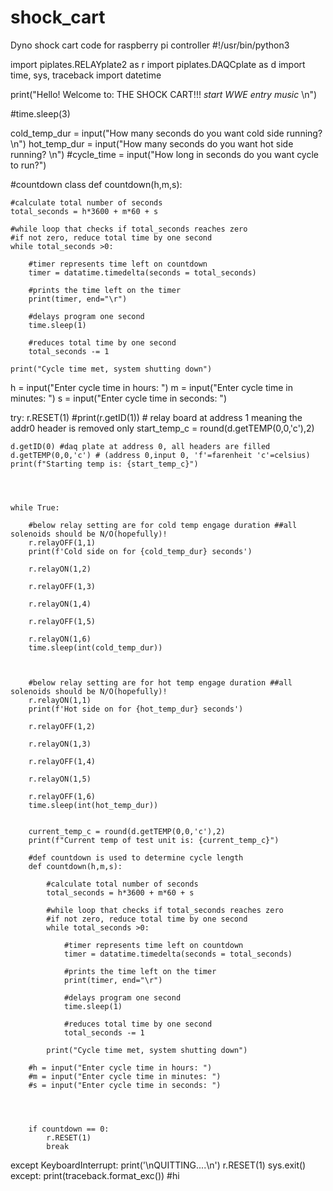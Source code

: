 # shock_cart
Dyno shock cart code for raspberry pi controller
#!/usr/bin/python3

import piplates.RELAYplate2 as r
import piplates.DAQCplate as d 
import time, sys, traceback
import datetime

print("Hello! Welcome to: THE SHOCK CART!!! *start WWE entry music* \n")

#time.sleep(3)

cold_temp_dur = input("How many seconds do you want cold side running? \n")
hot_temp_dur = input("How many seconds do you want hot side running? \n")
#cycle_time = input("How long in seconds do you want cycle to run?")



#countdown class
def countdown(h,m,s):
    
    #calculate total number of seconds
    total_seconds = h*3600 + m*60 + s
    
    #while loop that checks if total_seconds reaches zero
    #if not zero, reduce total time by one second
    while total_seconds >0:
        
        #timer represents time left on countdown
        timer = datatime.timedelta(seconds = total_seconds)
        
        #prints the time left on the timer
        print(timer, end="\r")
        
        #delays program one second
        time.sleep(1)
        
        #reduces total time by one second
        total_seconds -= 1
        
    print("Cycle time met, system shutting down")

h = input("Enter cycle time in hours: ")
m = input("Enter cycle time in minutes: ")
s = input("Enter cycle time in seconds: ")





try:
    r.RESET(1)
    #print(r.getID(1)) # relay board at address 1 meaning the addr0 header is removed only
    start_temp_c = round(d.getTEMP(0,0,'c'),2)
    
    d.getID(0) #daq plate at address 0, all headers are filled
    d.getTEMP(0,0,'c') # (address 0,input 0, 'f'=farenheit 'c'=celsius)
    print(f"Starting temp is: {start_temp_c}")
    
             
   

    while True:
        
        #below relay setting are for cold temp engage duration ##all solenoids should be N/O(hopefully)! 
        r.relayOFF(1,1)
        print(f'Cold side on for {cold_temp_dur} seconds')
        
        r.relayON(1,2)
       
        r.relayOFF(1,3)
        
        r.relayON(1,4)
        
        r.relayOFF(1,5)
        
        r.relayON(1,6)
        time.sleep(int(cold_temp_dur))

        
        
        #below relay setting are for hot temp engage duration ##all solenoids should be N/O(hopefully)! 
        r.relayON(1,1)
        print(f'Hot side on for {hot_temp_dur} seconds')
        
        r.relayOFF(1,2)
       
        r.relayON(1,3)
        
        r.relayOFF(1,4)
    
        r.relayON(1,5)
        
        r.relayOFF(1,6)
        time.sleep(int(hot_temp_dur))
        
        
        current_temp_c = round(d.getTEMP(0,0,'c'),2)
        print(f"Current temp of test unit is: {current_temp_c}")
        
        #def countdown is used to determine cycle length
        def countdown(h,m,s):
            
            #calculate total number of seconds
            total_seconds = h*3600 + m*60 + s
            
            #while loop that checks if total_seconds reaches zero
            #if not zero, reduce total time by one second
            while total_seconds >0:
                
                #timer represents time left on countdown
                timer = datatime.timedelta(seconds = total_seconds)
                
                #prints the time left on the timer
                print(timer, end="\r")
                
                #delays program one second
                time.sleep(1)
                
                #reduces total time by one second
                total_seconds -= 1
                
            print("Cycle time met, system shutting down")

        #h = input("Enter cycle time in hours: ")
        #m = input("Enter cycle time in minutes: ")
        #s = input("Enter cycle time in seconds: ")

        
        
        
        if countdown == 0:
            r.RESET(1)
            break
        
        
except KeyboardInterrupt:
    print('\nQUITTING....\n')
    r.RESET(1)
    sys.exit()
except:
    print(traceback.format_exc())
    #hi

